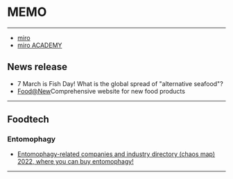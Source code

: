 # __MEMO__  
_ _ _  
* [miro](https://miro.com/ja/index/)
* [miro ACADEMY](https://academy.miro.com/)

## __News release__  
* 7 March is Fish Day! What is the global spread of "alternative seafood"?
* [Food@New](http://foodsnews.com/)Comprehensive website for new food products
_ _ _  
## __Foodtech__  
### __Entomophagy__
* [Entomophagy-related companies and industry directory (chaos map) 2022, where you can buy entomophagy!](https://semitama.jp/column/3287/)  
_ _ _  
